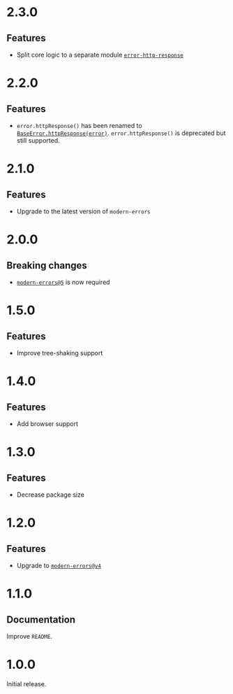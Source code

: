 # 2.3.0

## Features

- Split core logic to a separate module
  [`error-http-response`](https://github.com/ehmicky/error-http-response)

# 2.2.0

## Features

- `error.httpResponse()` has been renamed to
  [`BaseError.httpResponse(error)`](README.md#baseerrorhttpresponseerror).
  `error.httpResponse()` is deprecated but still supported.

# 2.1.0

## Features

- Upgrade to the latest version of `modern-errors`

# 2.0.0

## Breaking changes

- [`modern-errors@5`](https://github.com/ehmicky/modern-errors/releases/tag/5.0.0)
  is now required

# 1.5.0

## Features

- Improve tree-shaking support

# 1.4.0

## Features

- Add browser support

# 1.3.0

## Features

- Decrease package size

# 1.2.0

## Features

- Upgrade to
  [`modern-errors@v4`](https://github.com/ehmicky/modern-errors/releases/tag/4.0.0)

# 1.1.0

## Documentation

Improve `README`.

# 1.0.0

Initial release.
